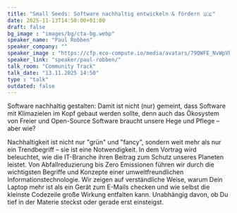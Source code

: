 ```yaml
---
title: "Small Seeds: Software nachhaltig entwickeln & fördern 🇩🇪"
date: 2025-11-13T14:50:00+01:00
draft: false
bg_image : "images/bg/cta-bg.webp"
speaker_name: "Paul Robben"
speaker_company: ""
speaker_image : "https://cfp.eco-compute.io/media/avatars/79QWFE_NvWpVht.jpeg"
speaker_link: "speaker/paul-robben/"
talk_room: "Community Track"
talk_date: "13.11.2025 14:50"
type : "talk"
outdated: false
---
```


Software nachhaltig gestalten: Damit ist nicht (nur) gemeint, dass Software mit Klimazielen im Kopf gebaut werden sollte, denn auch das Ökosystem von Freier und Open-Source Software braucht unsere Hege und Pflege – aber wie?

Nachhaltigkeit ist nicht nur "grün" und "fancy", sondern weit mehr als nur ein Trendbegriff – sie ist eine Notwendigkeit. In dem Vortrag wird beleuchtet, wie die IT-Branche ihren Beitrag zum Schutz unseres Planeten leistet. Von Abfallreduzierung bis Zero Emissionen führen wir durch die wichtigsten Begriffe und Konzepte einer umweltfreundlichen Informationstechnologie. Wir zeigen auf verständliche Weise, warum Dein Laptop mehr ist als ein Gerät zum E-Mails checken und wie selbst die kleinste Codezeile große Wirkung entfalten kann. Unabhängig davon, ob Du tief in der Materie steckst oder gerade erst einsteigst.
